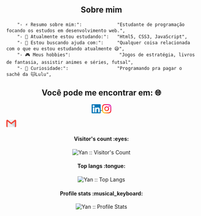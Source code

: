 <h2 align="center">Sobre mim</h2>




		"- ⚡ Resumo sobre mim:":             "Estudante de programação focando os estudos em desenvolvimento web.",
		"- 🌱 Atualmente estou estudando:":   "Html5, CSS3, JavaScript",
		"- 🤔 Estou buscando ajuda com:":     "Qualquer coisa relacionada com o que eu estou estudando atualmente 😅",
		"- 🎮 Meus hobbies":                  "Jogos de estratégia, livros de fantasia, assistir animes e séries, futsal",
		"- 🧐 Curiosidade:":                  "Programando pra pagar o sachê da 🐱Lulu",


<h2 align="center">Você pode me encontrar em: 🌐</h2>

<p align="center">
  
  <a href="https://www.linkedin.com/in/yan-rds/">
    <img align="center" alt="Yan Rodrigues | Linkedin" width="24px" src="https://github.com/SatYu26/SatYu26/blob/master/Assets/Linkedin.svg" />
  </a>

  <a href="https://www.instagram.com/yann.rds/">
    <img align="center" alt="Yan Rodrigues | Instagram" width="24px" src="https://github.com/SatYu26/SatYu26/blob/master/Assets/Instagram.svg" />
  </a>
</p>

<a href="mailto:yyan1207@gmail.com">
    <img align="center" alt="Yan Rodrigues | Gmail" width="26px" src="https://github.com/SatYu26/SatYu26/blob/master/Assets/Gmail.svg" />
  </a>

<h4 align="center">Visitor's count :eyes:</h4>

<p align="center"><img src="https://profile-counter.glitch.me/{yan-rds}/count.svg" alt="Yan :: Visitor's Count" /></p>

<h4 align="center">Top langs :tongue:</h4>

<p align="center"><img src="https://github-readme-stats.vercel.app/api/top-langs/?username=yan-rds&langs_count=10&theme=tokyonight&layout=compact" alt="Yan :: Top Langs" /></p>

<h4 align="center">Profile stats :musical_keyboard:</h4>

<p align="center"><img src="https://github-readme-stats.vercel.app/api?username=yan-rds&show_icons=true&theme=synthwave" alt="Yan :: Profile Stats" /></p>


